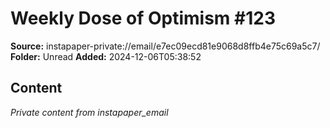 # Weekly Dose of Optimism #123

**Source:** instapaper-private://email/e7ec09ecd81e9068d8ffb4e75c69a5c7/
**Folder:** Unread
**Added:** 2024-12-06T05:38:52




## Content
*Private content from instapaper_email*
